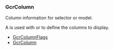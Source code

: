 ### GcrColumn

Column information for selector or model.

 A [](GcrColumn) is used with [](GcrTreeSelector) or [](GcrCollectionModel) to define
 the columns to display.

* [GcrColumnFlags]()
* [GcrColumn]()
